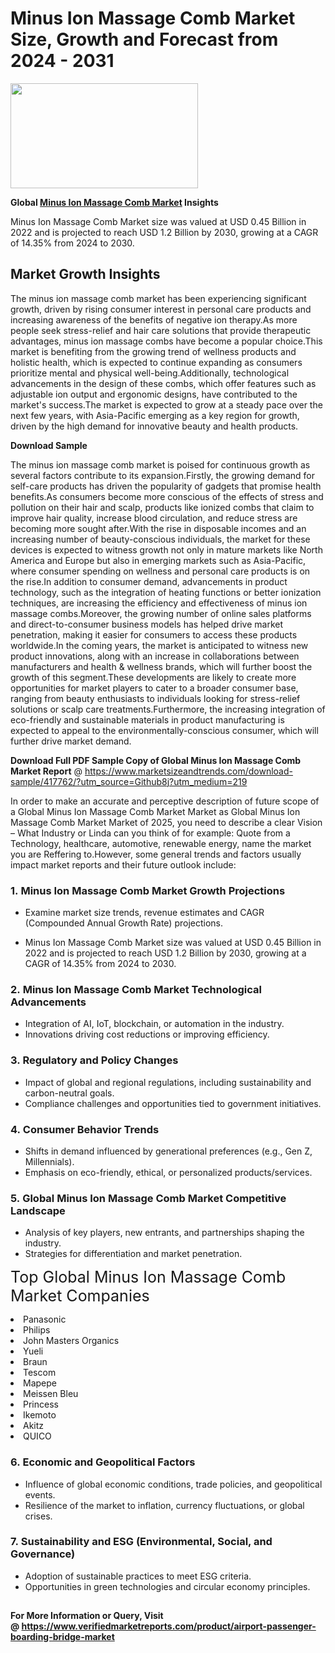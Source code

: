 <H1>Minus Ion Massage Comb Market Size, Growth and Forecast from 2024 - 2031</H1><img class="aligncenter size-medium wp-image-584254" src="https://thirdeyenews.in/wp-content/uploads/2024/09/Global-Market-Research-300x168.jpeg" alt="" width="300" height="168" /><p><strong>Global&nbsp;<a href="https://www.marketsizeandtrends.com/download-sample/417762/?utm_source=Github8j?utm_medium=219">Minus Ion Massage Comb Market</a> Insights</strong></p><p>Minus Ion Massage Comb Market size was valued at USD 0.45 Billion in 2022 and is projected to reach USD 1.2 Billion by 2030, growing at a CAGR of 14.35% from 2024 to 2030.</p><p><h2>Market Growth Insights</h2> <p>The minus ion massage comb market has been experiencing significant growth, driven by rising consumer interest in personal care products and increasing awareness of the benefits of negative ion therapy.As more people seek stress-relief and hair care solutions that provide therapeutic advantages, minus ion massage combs have become a popular choice.This market is benefiting from the growing trend of wellness products and holistic health, which is expected to continue expanding as consumers prioritize mental and physical well-being.Additionally, technological advancements in the design of these combs, which offer features such as adjustable ion output and ergonomic designs, have contributed to the market's success.The market is expected to grow at a steady pace over the next few years, with Asia-Pacific emerging as a key region for growth, driven by the high demand for innovative beauty and health products.</p> <p><strong>Download Sample</strong></p> <p>The minus ion massage comb market is poised for continuous growth as several factors contribute to its expansion.Firstly, the growing demand for self-care products has driven the popularity of gadgets that promise health benefits.As consumers become more conscious of the effects of stress and pollution on their hair and scalp, products like ionized combs that claim to improve hair quality, increase blood circulation, and reduce stress are becoming more sought after.With the rise in disposable incomes and an increasing number of beauty-conscious individuals, the market for these devices is expected to witness growth not only in mature markets like North America and Europe but also in emerging markets such as Asia-Pacific, where consumer spending on wellness and personal care products is on the rise.In addition to consumer demand, advancements in product technology, such as the integration of heating functions or better ionization techniques, are increasing the efficiency and effectiveness of minus ion massage combs.Moreover, the growing number of online sales platforms and direct-to-consumer business models has helped drive market penetration, making it easier for consumers to access these products worldwide.In the coming years, the market is anticipated to witness new product innovations, along with an increase in collaborations between manufacturers and health & wellness brands, which will further boost the growth of this segment.These developments are likely to create more opportunities for market players to cater to a broader consumer base, ranging from beauty enthusiasts to individuals looking for stress-relief solutions or scalp care treatments.Furthermore, the increasing integration of eco-friendly and sustainable materials in product manufacturing is expected to appeal to the environmentally-conscious consumer, which will further drive market demand.<p><span class=""><strong>Download Full PDF Sample Copy of Global Minus Ion Massage Comb Market Report</strong> @ <a href="https://www.marketsizeandtrends.com/download-sample/417762/?utm_source=Github8j?utm_medium=219" target="_blank">https://www.marketsizeandtrends.com/download-sample/417762/?utm_source=Github8j?utm_medium=219</a></span></p><p>In order to make an accurate and perceptive description of future scope of a Global&nbsp;Minus Ion Massage Comb Market Market as Global&nbsp;Minus Ion Massage Comb Market Market of 2025, you need to describe a clear Vision &ndash; What Industry or Linda can you think of for example: Quote from a Technology, healthcare, automotive, renewable energy, name the market you are Reffering to.However, some general trends and factors usually impact market reports and their future outlook include:</p><h3>1.&nbsp;<strong>Minus Ion Massage Comb Market Growth Projections</strong></h3><ul><li>Examine market size trends, revenue estimates and CAGR (Compounded Annual Growth Rate) projections.</li><li><p>Minus Ion Massage Comb Market size was valued at USD 0.45 Billion in 2022 and is projected to reach USD 1.2 Billion by 2030, growing at a CAGR of 14.35% from 2024 to 2030.</p></li></ul><h3>2.&nbsp;<strong>Minus Ion Massage Comb Market Technological Advancements</strong></h3><ul><li>Integration of AI, IoT, blockchain, or automation in the industry.</li><li>Innovations driving cost reductions or improving efficiency.</li></ul><h3>3.&nbsp;<strong>Regulatory and Policy Changes</strong></h3><ul><li>Impact of global and regional regulations, including sustainability and carbon-neutral goals.</li><li>Compliance challenges and opportunities tied to government initiatives.</li></ul><h3>4.&nbsp;<strong>Consumer Behavior Trends</strong></h3><ul><li>Shifts in demand influenced by generational preferences (e.g., Gen Z, Millennials).</li><li>Emphasis on eco-friendly, ethical, or personalized products/services.</li></ul><h3>5.&nbsp;<strong>Global Minus Ion Massage Comb Market Competitive Landscape</strong></h3><ul><li>Analysis of key players, new entrants, and partnerships shaping the industry.</li><li>Strategies for differentiation and market penetration.</li></ul><p data-pm-slice="1 1 []"><span style="color: inherit; font-family: inherit; font-size: 25px;">Top Global Minus Ion Massage Comb Market Companies</span></p><div class="" data-test-id=""><p><li>Panasonic</li><li> Philips</li><li> John Masters Organics</li><li> Yueli</li><li> Braun</li><li> Tescom</li><li> Mapepe</li><li> Meissen Bleu</li><li> Princess</li><li> Ikemoto</li><li> Akitz</li><li> QUICO</li></p></div><h3>6.&nbsp;<strong>Economic and Geopolitical Factors</strong></h3><ul><li>Influence of global economic conditions, trade policies, and geopolitical events.</li><li>Resilience of the market to inflation, currency fluctuations, or global crises.</li></ul><h3>7.&nbsp;<strong>Sustainability and ESG (Environmental, Social, and Governance)</strong></h3><ul><li>Adoption of sustainable practices to meet ESG criteria.</li><li>Opportunities in green technologies and circular economy principles.</li></ul><h2><strong style="font-size: 14px;">For More Information or Query, Visit @&nbsp;</strong><a style="background-color: #ffffff; font-size: 14px;" href="https://www.marketsizeandtrends.com/report/minus-ion-massage-comb-market/" target="_blank">https://www.verifiedmarketreports.com/product/airport-passenger-boarding-bridge-market</a></h2>